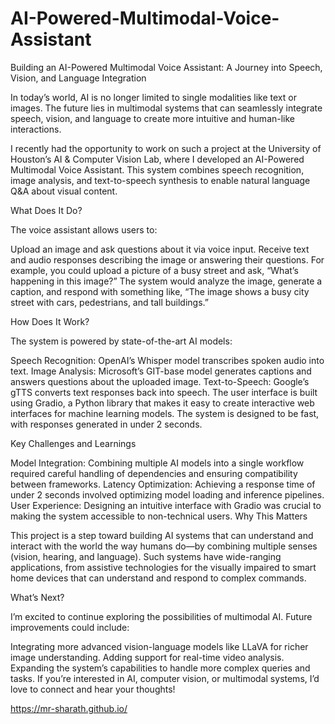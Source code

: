 # AI-Powered-Multimodal-Voice-Assistant
Building an AI-Powered Multimodal Voice Assistant: A Journey into Speech, Vision, and Language Integration

In today’s world, AI is no longer limited to single modalities like text or images. The future lies in multimodal systems that can seamlessly integrate speech, vision, and language to create more intuitive and human-like interactions.

I recently had the opportunity to work on such a project at the University of Houston’s AI & Computer Vision Lab, where I developed an AI-Powered Multimodal Voice Assistant. This system combines speech recognition, image analysis, and text-to-speech synthesis to enable natural language Q&A about visual content.

What Does It Do?

The voice assistant allows users to:

Upload an image and ask questions about it via voice input.
Receive text and audio responses describing the image or answering their questions.
For example, you could upload a picture of a busy street and ask, “What’s happening in this image?” The system would analyze the image, generate a caption, and respond with something like, “The image shows a busy city street with cars, pedestrians, and tall buildings.”

How Does It Work?

The system is powered by state-of-the-art AI models:

Speech Recognition: OpenAI’s Whisper model transcribes spoken audio into text.
Image Analysis: Microsoft’s GIT-base model generates captions and answers questions about the uploaded image.
Text-to-Speech: Google’s gTTS converts text responses back into speech.
The user interface is built using Gradio, a Python library that makes it easy to create interactive web interfaces for machine learning models. The system is designed to be fast, with responses generated in under 2 seconds.

Key Challenges and Learnings

Model Integration: Combining multiple AI models into a single workflow required careful handling of dependencies and ensuring compatibility between frameworks.
Latency Optimization: Achieving a response time of under 2 seconds involved optimizing model loading and inference pipelines.
User Experience: Designing an intuitive interface with Gradio was crucial to making the system accessible to non-technical users.
Why This Matters

This project is a step toward building AI systems that can understand and interact with the world the way humans do—by combining multiple senses (vision, hearing, and language). Such systems have wide-ranging applications, from assistive technologies for the visually impaired to smart home devices that can understand and respond to complex commands.

What’s Next?

I’m excited to continue exploring the possibilities of multimodal AI. Future improvements could include:

Integrating more advanced vision-language models like LLaVA for richer image understanding.
Adding support for real-time video analysis.
Expanding the system’s capabilities to handle more complex queries and tasks.
If you’re interested in AI, computer vision, or multimodal systems, I’d love to connect and hear your thoughts!

https://mr-sharath.github.io/
